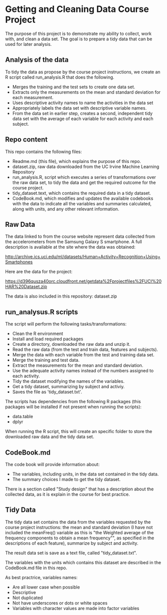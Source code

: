 # Getting and Cleaning Data Course Project

The purpose of this project is to demonstrate my ability to collect, work with, 
and clean a data set. The goal is to prepare a tidy data that can be used for 
later analysis.


## Analysis of the data

To tidy the data as propose by the course project instructions, we create an 
R script called run_analysis.R that does the following.

* Merges the training and the test sets to create one data set.
* Extracts only the measurements on the mean and standard deviation for each 
measurement.
* Uses descriptive activity names to name the activities in the data set
* Appropriately labels the data set with descriptive variable names.
* From the data set in earlier step, creates a second, independent tidy data set 
with the average of each variable for each activity and each subject.


## Repo content

This repo contains the following files:

* Readme.md (this file), which explains the purpose of this repo.
* dataset.zip, raw data downloaded from the UC Irvine Machine Learning 
Repository
* run_analysis.R, script which executes a series of transformations over the raw 
data set, to tidy the data and get the required outcome for the course project.
* tidy_dataset.text, which contains the required data in a tidy dataset.
* CodeBook.md, which modifies and updates the available codebooks with the data 
to indicate all the variables and summaries calculated, along with units, and 
any other relevant information.


## Raw Data

The data linked to from the course website represent data collected from the 
accelerometers from the Samsung Galaxy S smartphone. A full description is 
available at the site where the data was obtained:

http://archive.ics.uci.edu/ml/datasets/Human+Activity+Recognition+Using+Smartphones

Here are the data for the project:

https://d396qusza40orc.cloudfront.net/getdata%2Fprojectfiles%2FUCI%20HAR%20Dataset.zip

The data is also included in this repository: dataset.zip


## run_analysus.R scripts

The script will perform the following tasks/transformations:

* Clean the R environment
* Install and load required packages
* Create a directory, downloaded the raw data and unzip it.
* Read the raw data (from the test and train data, features and subjects).
* Merge the data with each variable from the test and training data set.
* Merge the training and test data.
* Extract the measurements for the mean and standard deviation.
* Use the adequate activity names instead of the numbers assigned to each 
activity.
* Tidy the dataset modifying the names of the variables.
* Get a tidy dataset, summarizing by subject and activiy.
* Saves the file as 'tidy_dataset.txt'.

The scripts has dependencies from the following R packages (this packages will 
be installed if not present when running the scripts):

* data.table
* dplyr

When running the R script, this will create an specific folder to store the
downloaded raw data and the tidy data set.


## CodeBook.md

The code book will provide information about:

* The variables, including units, in the data set contained in the tidy data.
* The summary choices I made to get the tidy dataset.

There is a section called "Study design" that has a description about the 
collected data, as it is explain in the course for best practice.


## Tidy Data

The tidy data set contains the data from the variables requested by the course
project instructions: the mean and standard deviation (I have not included the 
meanFreq() variable as this is "the Weighted average of the frequency components 
to obtain a mean frequency"", as specified in the descriptions of each feature),
summarize by subject and activity.

The result data set is save as a text file, called "tidy_dataset.txt".

The variables with the units which contains this dataset are described in the 
CodeBook.md file in this repo.

As best practrice, variables names:

* Are all lower case when possible
* Descriptive
* Not duplicated
* Not have underscores or dots or white spaces
* Variables with character values are made into factor variables





